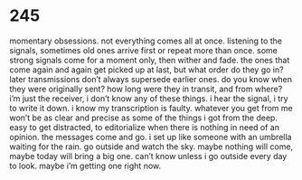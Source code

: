 # 245

momentary obsessions. not everything comes all at once. listening to the signals, sometimes old ones arrive first or repeat more than once. some strong signals come for a moment only, then wither and fade. the ones that come again and again get picked up at last, but what order do they go in? later transmissions don’t always supersede earlier ones. do you know when they were originally sent? how long were they in transit, and from where? i’m just the receiver, i don’t know any of these things. i hear the signal, i try to write it down. i know my transcription is faulty. whatever you get from me won’t be as clear and precise as some of the things i got from the deep. easy to get distracted, to editorialize when there is nothing in need of an opinion. the messages come and go. i set up like someone with an umbrella waiting for the rain. go outside and watch the sky. maybe nothing will come, maybe today will bring a big one. can’t know unless i go outside every day to look. maybe i’m getting one right now.